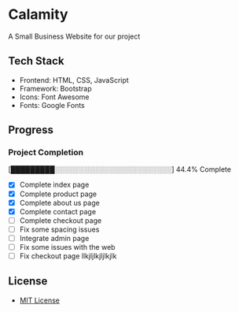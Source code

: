 # Calamity

A Small Business Website for our project

## Tech Stack

* Frontend: HTML, CSS, JavaScript
* Framework: Bootstrap
* Icons: Font Awesome
* Fonts: Google Fonts

## Progress

### Project Completion
[█████████░░░░░░░░░░░░░░░░░░░░░░░░] 44.4% Complete

- [x] Complete index page
- [x] Complete product page
- [x] Complete about us page
- [x] Complete contact page
- [ ] Complete checkout page
- [ ] Fix some spacing issues
- [ ] Integrate admin page
- [ ] Fix some issues with the web
- [ ] Fix checkout page
llkjljlkjljlkjlk
## License

* [MIT License](LICENSE)
